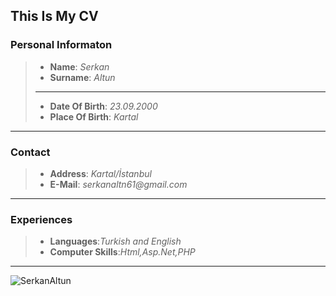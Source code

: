 ## This Is My CV
### Personal Informaton
>* **Name**: _Serkan_
>* **Surname**: _Altun_
>* **
>* **Date Of Birth**: _23.09.2000_
>* **Place Of Birth**: _Kartal_
---
### Contact
>* **Address**: _Kartal/İstanbul_
>* **E-Mail**: _serkanaltn61@gmail.com_
---
### Experiences
>* **Languages**:_Turkish and English_
>* **Computer Skills**:_Html,Asp.Net,PHP_
---
![SerkanAltun](https://4.downloader.disk.yandex.com.tr/preview/2cda69eb77d607bec87ad1dc851d40c4e1ddad0c3e3583f11c9c01e907bcce9e/inf/GWy7iQFfi8GzWm-qdhzamLoA9yo4E9UAQA_yFuvuqFSnsND8DZndEwc5IELiM1YWk8QarlPRGRQ2SLLOdTaUDg%3D%3D?uid=546409968&filename=Serkanaltun.png&disposition=inline&hash=&limit=0&content_type=image%2Fpng&tknv=v2&size=1249x485)
